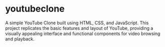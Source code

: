 # youtubeclone
A simple YouTube Clone built using HTML, CSS, and JavaScript. This project replicates the basic features and layout of YouTube, providing a visually appealing interface and functional components for video browsing and playback.
